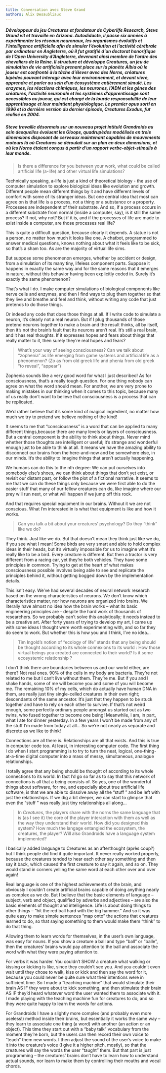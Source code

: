 ```yaml
---
title: Conversation avec Steve Grand
authors: Alix Desaubliaux
---
```


##### Développeur du jeu *Creatures* et fondateur de *Cyberlife Research*, Steve Grand vit et travaille en Arizona. Autodidacte, il passe six années à expérimenter les réseaux neuronaux, les organismes évolutifs et l’intelligence artificielle afin de simuler l’évolution et l’activité cérébrale par ordinateur en Angleterre, où il fut gratifié d’un doctorat honorifique de l’Open University d’Angleterre, devenant ainsi membre de l’ordre des chevaliers de la Reine. Il structure et développe *Creatures*, un jeu de simulation de vie artificielle prenant place sur la planète Albia où le joueur est confronté à la tâche d’élever avec des Norns, créatures bipèdes pouvant interagir avec leur environnement, et devant vivre, apprendre et parler au sein d’un écosystème entièrement simulé. Les enzymes, les réactions chimiques, les neurones, l’ADN et les gènes des créatures, l’activité neuronale et les systèmes d’apprentissage sont accessibles au joueur, qui est chargé de la lourde responsabilité de leur apprentissage et leur maintient physiologique. Le premier opus sorti en 1996 et la dernière version du dernier épisode, *Creatures Exodus*, fut réalisé en 2004.

##### Steve travaille désormais sur un nouveau projet intitulé *Grandroids* au sein desquelles évoluent les Gloops, quadrupèdes modélisés en trois dimensions disposant de cerveaux maintenant capables de mouvements moteurs là où *Creatures* se déroulait sur un plan en deux dimensions, et où les Norns étaient conçus à partir d’un rapport verbe-objet-stimulis à leur monde.

<div class="hard_page_break"></div>

> Is there a difference for you between your work, what could be called artificial life (a-life) and other virtual life simulations?

Technically speaking, a-life is just a kind of theoretical biology - the use of computer simulation to explore biological ideas like evolution and growth. Different people mean different things by it and have different levels of comfort with some of its stranger ideas. But one central idea that most can agree on is that life is a process, not a thing or a substance or a property. Processes are independent of their substrate. And so, if a process occurs in a different substrate from normal (inside a computer, say), is it still the same process? If not, why not? But if it is, and if the processes of life are made to exist inside a computer, are those processes real life?

This is quite a difficult question, because clearly it depends. A statue is not a person, no matter how much it looks like one. A chatbot, programmed to answer medical questions, knows nothing about what it feels like to be sick, so that’s a sham too. As are the majority of virtual life sims.

But suppose some phenomenon emerges, whether by accident or design, from a simulation of its many tiny, lifeless component parts. Suppose it happens in exactly the same way and for the same reasons that it emerges in nature, without this behavior having been explicitly coded in. Surely it’s exactly the same phenomenon?

That’s what I do. I make computer simulations of biological components like nerve cells and enzymes, and then I find ways to plug them together so that they live and breathe and feel and think, without writing any code that just pretends to do those things.

Or indeed any code that does those things at all. If I write code to simulate a neuron, it’s clearly not a real neuron. But if I plug thousands of those pretend neurons together to make a brain and the result thinks, all by itself, then it’s not the brain’s fault that its neurons aren’t real. It’s still a real brain, and it has real thoughts. If it expresses hopes and fears about things that really matter to it, then surely they’re real hopes and fears?

> What’s your way of seeing consciousness? Can we talk about “zophenia” as life emerging from game systems and artificial life as a phenomenon? (Zo as from old greek life and phenia from old greek “to reveal”, “appear”)

Zophenia sounds like a very good word for what I just described! As for consciousness, that’s a really tough question. For one thing nobody can agree on what the word should mean. For another, we are very prone to making mistakes in our thinking when it comes to this topic, because many of us really don’t want to believe that consciousness is a process that can be replicated.

We’d rather believe that it’s some kind of magical ingredient, no matter how much we try to pretend we believe nothing of the kind!

It seems to me that “consciousness” is a word that can be applied to many different things,because there are many levels or layers of consciousness. But a central component is the ability to think about things. Never mind whether those thoughts are intelligent or useful; it’s strange and wonderful enough just to be able to think at all. It means we have the amazing ability to disconnect our brains from the here-and-now and be somewhere else, in our minds. It’s the ability to imagine things that aren’t actually happening.

We humans can do this to the nth degree: We can put ourselves into somebody else’s shoes, we can think about things that don’t yet exist, or revisit our distant past, or follow the plot of a fictional narrative. It seems to me that we can do these things only because we were first able to do the easier stuff that many of our fellow creatures can do, like imagine where our prey will run next, or what will happen if we jump off this rock.

And that requires special equipment in our brains. Without it we are not conscious. What I’m interested in is what that equipment is like and how it works.

> Can you talk a bit about your creatures’ psychology? Do they “think” like we do?

They think. Just like we do. But that doesn’t mean they think just like we do, if you see what I mean! Some birds are very smart and able to hold complex ideas in their heads, but it’s virtually impossible for us to imagine what it’s really like to be a bird. Every creature is different. But then a tractor is very different from a racing car, yet they’re both vehicles. They have some principles in common. Trying to get at the heart of what makes consciousness possible involves being able to see and replicate the principles behind it, without getting bogged down by the implementation details.

This isn’t easy. We’ve had several decades of neural network research based on the wrong characteristics of neurons. We don’t know which characteristics matter, nor how neurons are organized into brains. We literally have almost no idea how the brain works – what its basic engineering principles are - despite the hard work of thousands of researchers. So we probably can’t solve this analytically; it needs instead to be a creative art. After forty years of trying to develop my art, I came up with some ideas I thought were worth experimenting with, and so far they do seem to work. But whether this is how you and I think, I’ve no idea…

> Tim Ingold’s notion of “ecology of life” stands that any being should be thought according to its whole connexions to its world : How those virtual beings you created are connected to their world? Is it some ecosystemic relationship ?

I don’t think there are boundaries between us and our world either, are there? Not real ones. 90% of the cells in my body are bacteria. They’re not related to me but I can’t live without them. They’re me. But if you and I shake hands, some of me will become you and some of you will become me. The remaining 10% of my cells, which do actually have human DNA in them, are really just tiny single-celled creatures in their own right; descendants of the same ancestor. It’s just that they happen to be stuck together and have to rely on each other to survive. If that’s not weird enough, some perfectly ordinary people amongst us started out as two twins, who fused together to become one being! Meanwhile, I am, in part, what I ate for dinner yesterday. In a few years I won’t be made from any of the stuff I’m made from today at all… So we’re not nearly as separate and discrete as we like to think!

Connections are all there is. Relationships are all that exists. And this is true in computer code too. At least, in interesting computer code. The first thing I do when I start programming is to try to turn the neat, logical, one-thing-at-a-time digital computer into a mass of messy, simultaneous, analogue relationships.

I totally agree that any being should be thought of according to its whole connections to its world. In fact I’d go so far as to say that this network of connections is all that a being consists of. So yes, one of the wonderful things about software, for me, and especially about true artificial life software, is that we are able to dissolve away all the “stuff ” and be left with just the relationships. If we dig a bit deeper, we can start to glimpse that even the “stuff ” was really just tiny relationships all along…

> In *Creatures*, the players share with the norns the same language that is (as I see it) the core of the player interaction with them as well as the way they understand their world. How did you designed this system? How much the langage entangled the ecosystem, the creatures, the player?
> Will also Grandroids have a language system implemented?

I basically added language to Creatures as an afterthought (après coup?) but I think people did find it quite important. It never really worked properly, because the creatures tended to hear each other say something and then say it back, which caused the first creature to say it again, and so on. They would stand in corners yelling the same word at each other over and over again!

Real language is one of the highest achievements of the brain, and obviously I couldn’t create artificial brains capable of doing anything nearly as complex as we do. But I believe that the basic elements of language – subject, verb and object, qualified by adverbs and adjectives – are also the basic elements of thought and intelligence. Life is about doing things to other things – “hit the red ball hard with the big hammer.” And so it was quite easy to make simple sentences “map onto” the actions that creatures learned to do, so that saying something to them would make them “think” to do that thing.

Allowing them to learn words for themselves, in the user’s own language, was easy for nouns. If you show a creature a ball and type “ball” or “balle”, then the creatures’ brains would pay attention to the ball and associate the word with what they were paying attention to.

For verbs it was harder. You couldn’t SHOW a creature what walking or kissing or kicking is like, since they couldn’t see you. And you couldn’t even wait until they chose to walk, kiss or kick and then say the word for it, because you could never be quite sure what their intentions were in sufficient time. So I made a “teaching machine” that would stimulate their brain AS IF they were about to kick something, and then stimulate their brain AS IF they’d heard whatever word the user wanted them to associate with it. I made playing with the teaching machine fun for creatures to do, and so they were quite happy to learn the words for actions.

For Grandroids I have a slightly more complex (and probably even more useless!) method inside their brains, but essentially it works the same way – they learn to associate one thing (a word) with another (an action or an object). This time they start out with a “baby talk” vocabulary from the moment they’re born, but the users can then record their own voice to “teach” them new words. I then adjust the sound of the user’s voice to make it into the creature’s voice (I give it a higher pitch, mostly), so that the creatures will say the words the user “taught” them. But that part is just programming – the creatures’ brains don’t have to learn how to understand actual sounds, nor learn to make them by controlling their mouths and vocal chords.
